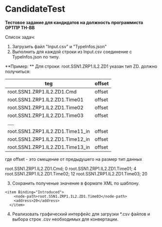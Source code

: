 # CandidateTest

**Тестовое задание для кандидатов на должность программиста ОРТПР ТН-ВВ**

Cписок задач:

1. Загрузить файл "Input.csv" и "TypeInfos.json" 
2.  Выполнить для каждой строки из Input.csv соединение с TypeInfos.json по типу.

**Пример: **
Для строки: root.SSN1.ZRP1.IL2.ZD1 указан тип ZD.
должно получиться:

| teg | offset |
| ------ | ------ |
| root.SSN1.ZRP1.IL2.ZD1.Cmd | offset |
| root.SSN1.ZRP1.IL2.ZD1.Time01 | offset |
| root.SSN1.ZRP1.IL2.ZD1.Time02 | offset |
| root.SSN1.ZRP1.IL2.ZD1.Time03 | offset |
| ..... |  |
| root.SSN1.ZRP1.IL2.ZD1.Time11_in | offset |
| root.SSN1.ZRP1.IL2.ZD1.Time12_in | offset |
| root.SSN1.ZRP1.IL2.ZD1.Time13_in | offset |

где offset - это смещение от предыдушего на размер тип данных

root.SSN1.ZRP1.IL2.ZD1.Cmd; 0
root.SSN1.ZRP1.IL2.ZD1.Time01; 4
root.SSN1.ZRP1.IL2.ZD1.Time02; 12
root.SSN1.ZRP1.IL2.ZD1.Time03; 20


3.  Сохранить полученые значение в формате XML по шаблону.
  

```
<item Binding="Introduced">
    <node-path>root.SSN1.ZRP1.IL2.ZD1.Time03</node-path>
    <address>20</address>
  </item>
```


4. Реализовать графический интерфейс для загрузки *.csv файлов и выбора строк .csv необходимых для конвертации.